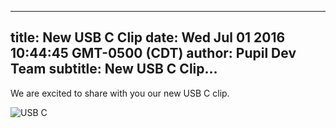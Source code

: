 ---
 title: New USB C Clip
 date: Wed Jul 01 2016 10:44:45 GMT-0500 (CDT)
 author: Pupil Dev Team
 subtitle: New USB C Clip...  
 ---

We are excited to share with you our new USB C clip.



<img src="../../../../media/images/blog/usb-c.jpg" class='Feature-image' alt="USB C">


